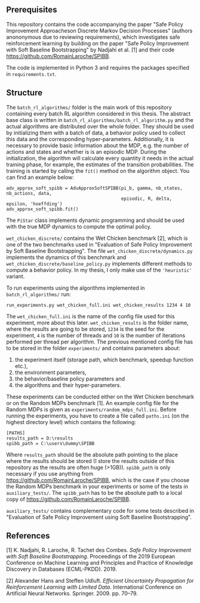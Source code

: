## Prerequisites

This repository contains the code accompanying the paper "Safe Policy Improvement Approacheson Discrete Markov Decision Processes" (authors anononymous due to reviewing requirements), which 
investigates safe reinforcement learning
by building on the paper "Safe Policy Improvement with Soft Baseline Bootstrapping" by Nadjahi 
et al. [1] and their code https://github.com/RomainLaroche/SPIBB.

The code is implemented in Python 3 and requires the packages specified in ``requirements.txt``.

## Structure

The `batch_rl_algorithms/` folder is the main work of this repository containing every batch RL algorithm
considered in this thesis. The abstract base class is written in `batch_rl_algorithms/batch_rl_algorithm.py` 
and the actual algorithms are distributed over the whole folder. They should be used by initializing them
with a batch of data, a behavior policy used to collect this data and the corresponding hyper-parameters.
Additionally, it is necessary to provide basic information about the MDP, e.g. the number of actions and states and
whether is is an episodic MDP. During the initialization, the algorithm will calculate every quantity it needs
in the actual training phase, for example, the estimates of the transition probabilities. The training is started
by calling the `fit()` method on the algorithm object. You can find an example below:

````
adv_approx_soft_spibb = AdvApproxSoftSPIBB(pi_b, gamma, nb_states, nb_actions, data, 
                                           episodic, R, delta, epsilon, 'hoeffding')
adv_approx_soft_spibb.fit()
````
The `PiStar` class implements dynamic programming and should be used with the true MDP dynamics to compute the optimal
policy.

`wet_chicken_discrete/` contains the Wet Chicken benchmark [2], which is one of the two benchmarks used in 
"Evaluation of Safe Policy Improvement by Soft Baseline Bootstrapping". The file `wet_chicken_discrete/dynamics.py`
implements the dynamics of this benchmark and `wet_chicken_discrete/baseline_policy.py` implements different methods
to compute a behavior policy. In my thesis, I only make use of the `'heuristic'` variant. 

To run experiments using the algorithms implemented in `batch_rl_algorithms/` run:

``run_experiments.py wet_chicken_full.ini wet_chicken_results 1234 4 10``

The `wet_chicken_full.ini` is the name of the config file used for this experiment, more about this later. 
`wet_chicken_results` is the folder name, where the results are going to be stored, `1234` is the seed for the 
experiment, `4` is the number of threads and `10` is the number of iterations performed per thread per algorithm.
The previous mentioned config file has to be stored in the folder `experiments/` and contains parameters about:

1. the experiment itself (storage path, which benchmark, speedup function etc.),
2. the environment parameters,
3. the behavior/baseline policy parameters and
4. the algorithms and their hyper-parameters.

These experiments can be conducted either on the Wet Chicken benchmark or on the Random MDPs benchmark [1]. An example
config file for the Random MDPs is given as `experiments/random_mdps_full.ini`. Before running the experiments, you
have to create a file called `paths.ini` (on the highest directory level) which contains the following:
````
[PATHS]
results_path = D:\results
spibb_path = C:\users\dummy\SPIBB
````
Where `results_path` should be the absolute path pointing to the place where the results should be stored (I store
the results outside of this repository as the results are often huge (>1GB)). `spibb_path` is only necessary if you use
anything from https://github.com/RomainLaroche/SPIBB, which is the case if you choose the Random MDPs benchmark in your
experiments or some of the tests in `auxiliary_tests/`. The `spibb_path` has to be the absolute path to a local copy
of https://github.com/RomainLaroche/SPIBB.

`auxiliary_tests/` contains complementary code for some tests described in "Evaluation of Safe Policy Improvement using 
Soft Baseline Bootstrapping".


## References

[1] K. Nadjahi, R. Laroche, R. Tachet des Combes. *Safe
			Policy Improvement with Soft Baseline Bootstrapping*. Proceedings of the 2019
		European Conference on Machine Learning and Principles and Practice of Knowledge
		Discovery in Databases (ECML-PKDD). 2019.
		
[2] Alexander Hans and Steffen Udluft. *Efficient
			Uncertainty Propagation for Reinforcement Learning with Limited Data*.
		International Conference on Artificial Neural Networks. Springer. 2009. pp.
		70–79.
